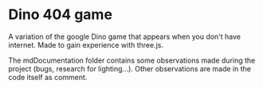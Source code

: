 # Dino 404 game

A variation of the google Dino game that appears when you don't have internet. Made to gain experience with three.js.

The mdDocumentation folder contains some observations made during the project (bugs, research for lighting...). Other observations are made in the code itself as comment.